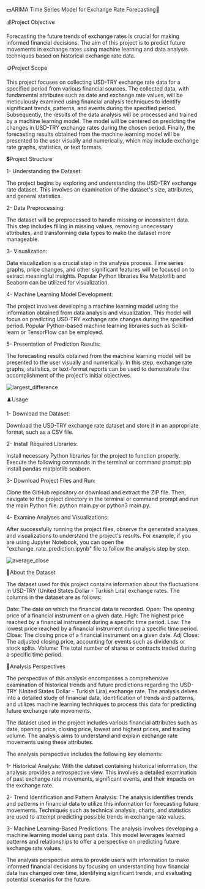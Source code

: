 💵ARIMA Time Series Model for Exchange Rate Forecasting💱

💰Project Objective

Forecasting the future trends of exchange rates is crucial for making informed financial decisions. The aim of this project is to predict future movements in exchange rates using machine learning and data analysis techniques based on historical exchange rate data.

🪙Project Scope

This project focuses on collecting USD-TRY exchange rate data for a specified period from various financial sources. The collected data, with fundamental attributes such as date and exchange rate values, will be meticulously examined using financial analysis techniques to identify significant trends, patterns, and events during the specified period. Subsequently, the results of the data analysis will be processed and trained by a machine learning model. The model will be centered on predicting the changes in USD-TRY exchange rates during the chosen period. Finally, the forecasting results obtained from the machine learning model will be presented to the user visually and numerically, which may include exchange rate graphs, statistics, or text formats.

💲Project Structure

1- Understanding the Dataset:

The project begins by exploring and understanding the USD-TRY exchange rate dataset. This involves an examination of the dataset's size, attributes, and general statistics.

2- Data Preprocessing:

The dataset will be preprocessed to handle missing or inconsistent data. This step includes filling in missing values, removing unnecessary attributes, and transforming data types to make the dataset more manageable.

3- Visualization:

Data visualization is a crucial step in the analysis process. Time series graphs, price changes, and other significant features will be focused on to extract meaningful insights. Popular Python libraries like Matplotlib and Seaborn can be utilized for visualization.

4- Machine Learning Model Development:

The project involves developing a machine learning model using the information obtained from data analysis and visualization. This model will focus on predicting USD-TRY exchange rate changes during the specified period. Popular Python-based machine learning libraries such as Scikit-learn or TensorFlow can be employed.

5- Presentation of Prediction Results:

The forecasting results obtained from the machine learning model will be presented to the user visually and numerically. In this step, exchange rate graphs, statistics, or text-format reports can be used to demonstrate the accomplishment of the project's initial objectives.

![largest_difference](https://github.com/Ewrise/ARIMA-Time-Series-Model-for-Exchange-Rate-Forecasting/assets/122156367/379715cf-f158-4656-b75d-953aaf10f5cb)

♟️Usage

1- Download the Dataset:

Download the USD-TRY exchange rate dataset and store it in an appropriate format, such as a CSV file.

2- Install Required Libraries:

Install necessary Python libraries for the project to function properly. Execute the following commands in the terminal or command prompt: pip install pandas matplotlib seaborn.

3- Download Project Files and Run:

Clone the GitHub repository or download and extract the ZIP file. Then, navigate to the project directory in the terminal or command prompt and run the main Python file: python main.py or python3 main.py.

4- Examine Analyses and Visualizations:

After successfully running the project files, observe the generated analyses and visualizations to understand the project's results. For example, if you are using Jupyter Notebook, you can open the "exchange_rate_prediction.ipynb" file to follow the analysis step by step.

![average_close](https://github.com/Ewrise/ARIMA-Time-Series-Model-for-Exchange-Rate-Forecasting/assets/122156367/293cf5e7-4f19-49ca-97b3-0bb258522199)

🚩About the Dataset

The dataset used for this project contains information about the fluctuations in USD-TRY (United States Dollar - Turkish Lira) exchange rates. The columns in the dataset are as follows:

Date: The date on which the financial data is recorded.
Open: The opening price of a financial instrument on a given date.
High: The highest price reached by a financial instrument during a specific time period.
Low: The lowest price reached by a financial instrument during a specific time period.
Close: The closing price of a financial instrument on a given date.
Adj Close: The adjusted closing price, accounting for events such as dividends or stock splits.
Volume: The total number of shares or contracts traded during a specific time period.

📏Analysis Perspectives

The perspective of this analysis encompasses a comprehensive examination of historical trends and future predictions regarding the USD-TRY (United States Dollar - Turkish Lira) exchange rate. The analysis delves into a detailed study of financial data, identification of trends and patterns, and utilizes machine learning techniques to process this data for predicting future exchange rate movements.

The dataset used in the project includes various financial attributes such as date, opening price, closing price, lowest and highest prices, and trading volume. The analysis aims to understand and explain exchange rate movements using these attributes.

The analysis perspective includes the following key elements:

1- Historical Analysis: With the dataset containing historical information, the analysis provides a retrospective view. This involves a detailed examination of past exchange rate movements, significant events, and their impacts on the exchange rate.

2- Trend Identification and Pattern Analysis: The analysis identifies trends and patterns in financial data to utilize this information for forecasting future movements. Techniques such as technical analysis, charts, and statistics are used to attempt predicting possible trends in exchange rate values.

3- Machine Learning-Based Predictions: The analysis involves developing a machine learning model using past data. This model leverages learned patterns and relationships to offer a perspective on predicting future exchange rate values.

The analysis perspective aims to provide users with information to make informed financial decisions by focusing on understanding how financial data has changed over time, identifying significant trends, and evaluating potential scenarios for the future.
